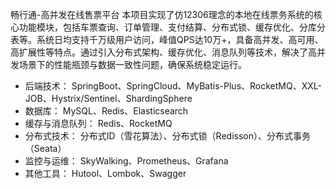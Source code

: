 畅行通-高并发在线售票平台
本项目实现了仿12306理念的本地在线票务系统的核心功能模块，包括车票查询、订单管理、支付结算、分布式锁、缓存优化、分库分表等。系统日均支持千万级用户访问，峰值QPS达10万+，具备高并发、高可用、高扩展性等特点。通过引入分布式架构、缓存优化、消息队列等技术，解决了高并发场景下的性能瓶颈与数据一致性问题，确保系统稳定运行。

- 后端技术： SpringBoot、SpringCloud、MyBatis-Plus、RocketMQ、XXL-JOB、Hystrix/Sentinel、ShardingSphere
- 数据库： MySQL、Redis、Elasticsearch
- 缓存与消息队列： Redis、RocketMQ
- 分布式技术： 分布式ID（雪花算法）、分布式锁（Redisson）、分布式事务（Seata）
- 监控与运维： SkyWalking、Prometheus、Grafana
- 其他工具： Hutool、Lombok、Swagger
